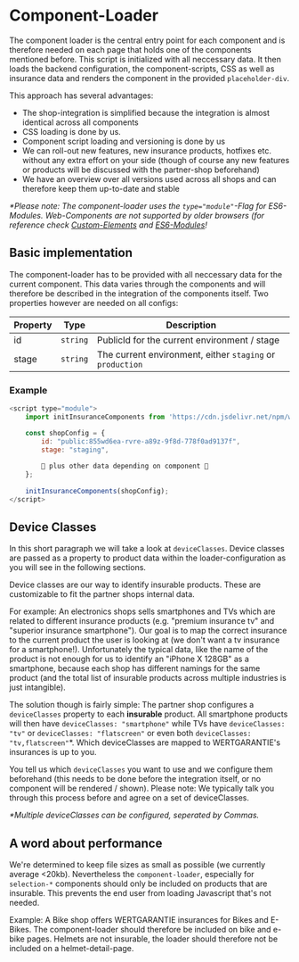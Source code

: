 # Component-Loader
The component loader is the central entry point for each component and is therefore needed on each page that holds one of the components mentioned before. This script is initialized with all neccessary data. It then loads the backend configuration, the component-scripts, CSS as well as insurance data and renders the component in the provided ```placeholder-div```. 

This approach has several advantages: 
* The shop-integration is simplified because the integration is almost identical across all components
* CSS loading is done by us.
* Component script loading and versioning is done by us
* We can roll-out new features, new insurance products, hotfixes etc. without any extra effort on your side (though of course any new features or products will be discussed with the partner-shop beforehand) 
* We have an overview over all versions used across all shops and can therefore keep them up-to-date and stable

_*Please note: The component-loader uses the ```type="module"```-Flag for ES6-Modules. Web-Components are not supported by older browsers (for reference check [Custom-Elements](https://caniuse.com/es6-module) and [ES6-Modules](https://caniuse.com/es6-module)!_
## Basic implementation
The component-loader has to be provided with all neccessary data for the current component. This data varies through the components and will therefore be described in the integration of the components itself. Two properties however are needed on all configs:

| Property | Type     | Description
| -------- | -------- | --------
| id       | ```string```   | PublicId for the current environment / stage
| stage    | ```string```   | The current environment, either ```staging``` or ```production```

### Example
```js
<script type="module">
    import initInsuranceComponents from 'https://cdn.jsdelivr.net/npm/wertgarantie-component-loader@1/dist/wertgarantieLoader.min.js';

    const shopConfig = {
        id: "public:855wd6ea-rvre-a89z-9f8d-778f0ad9137f", 
        stage: "staging",
        
        🔸 plus other data depending on component 🔸
    };
    
    initInsuranceComponents(shopConfig);
</script>
```



## Device Classes
In this short paragraph we will take a look at ```deviceClasses```. Device classes are passed as a property to product data within the loader-configuration as you will see in the following sections. 

Device classes are our way to identify insurable products. These are customizable to fit the partner shops internal data. 

For example: An electronics shops  sells smartphones and TVs which are related to different insurance products (e.g. "premium insurance tv" and "superior insurance smartphone"). Our goal is to map the correct insurance to the current product the user is looking at (we don't want a tv insurance for a smartphone!). Unfortunately the typical data, like the name of the product is not enough for us to identify an "iPhone X 128GB" as a smartphone, because each shop has different namings for the same product (and the total list of insurable products across multiple industries is just intangible). 

The solution though is fairly simple: The partner shop configures a ```deviceClasses``` property to each __insurable__ product. All smartphone products will then have ```deviceClasses: "smartphone"``` while TVs have ```deviceClasses: "tv"``` or ```deviceClasses: "flatscreen"``` or even both ```deviceClasses: "tv,flatscreen"```*. Which deviceClasses are mapped to WERTGARANTIE's insurances is up to you. 

You tell us which ```deviceClasses``` you want to use and we configure them beforehand (this needs to be done before the integration itself, or no component will be rendered / shown). Please note: We typically talk you through this process before and agree on a set of deviceClasses.

_*Multiple deviceClasses can be configured, seperated by Commas._ 




## A word about performance
We're determined to keep file sizes as small as possible (we currently average <20kb). Nevertheless the ```component-loader```, especially for ```selection-*``` components should only be included on products that are insurable. This prevents the end user from loading Javascript that's not needed.

Example: A Bike shop offers WERTGARANTIE insurances for Bikes and E-Bikes. The component-loader should therefore be included on bike and e-bike pages. Helmets are not insurable, the loader should therefore not be included on a helmet-detail-page.

